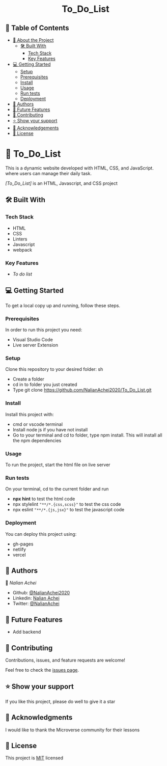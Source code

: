 <a name="readme-top"></a>

<div align="center">

  <br/>

  <h1><b>To_Do_List</b></h1>

</div>

## 📗 Table of Contents

- [📖 About the Project](#about-project)
  - [🛠 Built With](#built-with)
    - [Tech Stack](#tech-stack)
    - [Key Features](#key-features)
- [💻 Getting Started](#getting-started)
  - [Setup](#setup)
  - [Prerequisites](#prerequisites)
  - [Install](#install)
  - [Usage](#usage)
  - [Run tests](#run-tests)
  - [Deployment](#deployment)
- [👥 Authors](#authors)
- [🔭 Future Features](#future-features)
- [🤝 Contributing](#contributing)
- [⭐️ Show your support](#support)
- [🙏 Acknowledgements](#acknowledgements)
- [📝 License](#license)

<!-- PROJECT DESCRIPTION -->

# 📖 To_Do_List <a name="about-project"></a>

This is a dynamic website developed with HTML, CSS, and JavaScript. where users can manage their daily task.

*[To_Do_List]* is an HTML, Javascript, and CSS project

## 🛠 Built With <a name="built-with"></a>

### Tech Stack <a name="tech-stack"></a>

- HTML
- CSS
- Linters
- Javascript
- webpack

### Key Features <a name="key-features"></a>

- *To do list*

## 💻 Getting Started <a name="getting-started"></a>

To get a local copy up and running, follow these steps.

### Prerequisites

In order to run this project you need:

- Visual Studio Code
- Live server Extension

### Setup

Clone this repository to your desired folder:
sh
- Create a folder
- cd in to folder you just created
- Type git clone https://github.com/NalianAchei2020/To_Do_List.git

### Install

Install this project with:
- cmd or vscode terminal
- Install node js if you have not install
- Go to your terminal and cd to folder, type npm install. This will install all the npm dependencies

### Usage

To run the project, start the html file on live server

### Run tests

On your terminal, cd to the current folder and run 
- **npx hint** to test  the html code
- npx stylelint ``"**/*.{css,scss}"`` to test the css code
- npx eslint ``"**/*.{js,jsx}"`` to test the javascript code

### Deployment

You can deploy this project using:

 - gh-pages
 - netlify
 - vercel

## 👥 Authors <a name="authors"></a>

👤 *Nalian Achei*
- Github: [@NalianAchei2020](https://github.com/NalianAchei2020)
- Linkedin: [Nalian Achei](https://www.linkedin.com/in/nalian-achei-683208275)
- Twitter: [@NalianAchei](https://twitter.com/NalianAchei?t=E3ePLcJ7B45dBa8SBFIXDg&s=09)

 ## 🔭 Future Features <a name="future-features"></a>

- Add backend

## 🤝 Contributing <a name="contributing"></a>

Contributions, issues, and feature requests are welcome!

Feel free to check the [issues page](https://github.com/NalianAchei2020/To_Do_List/issues).

## ⭐️ Show your support <a name="support"></a>

If you like this project, please do well to give it a star

## 🙏 Acknowledgments <a name="acknowledgements"></a>

I would like to thank the Microverse community for their lessons

## 📝 License <a name="license"></a>

This project is [MIT](https://github.com/NalianAchei2020/To_Do_List/blob/main/LICENSE) licensed